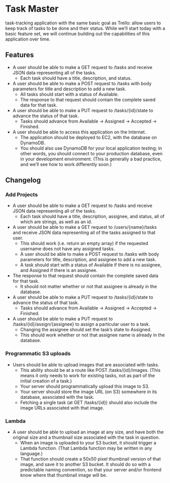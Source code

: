 # Task Master
task-tracking application with the same basic goal as Trello: allow users to keep track of tasks to be done and their status. While we’ll start today with a basic feature set, we will continue building out the capabilities of this application over time.

## Features
- A user should be able to make a GET request to /tasks and receive JSON data representing all of the tasks.
  - Each task should have a title, description, and status.
- A user should be able to make a POST request to /tasks with body parameters for title and description to add a new task.
  - All tasks should start with a status of Available.
  - The response to that request should contain the complete saved data for that task.
- A user should be able to make a PUT request to /tasks/{id}/state to advance the status of that task.
  - Tasks should advance from Available -> Assigned -> Accepted -> Finished.
- A user should be able to access this application on the Internet.
  - The application should be deployed to EC2, with the database on DynamoDB.
  - You should also use DynamoDB for your local application testing; in other words, you should connect to your production database, even in your development environment. (This is generally a bad practice, and we’ll see how to work differently soon.)

## Changelog
### Add Projects
- A user should be able to make a GET request to /tasks and receive JSON data representing all of the tasks.
  - Each task should have a title, description, assignee, and status, all of which are strings, as well as an id.
- A user should be able to make a GET request to /users/{name}/tasks and receive JSON data representing all of the tasks assigned to that user.
  - This should work (i.e. return an empty array) if the requested username does not have any assigned tasks.
  - A user should be able to make a POST request to /tasks with body parameters for title, description, and assignee to add a new task.
  - A task should start with a status of Available if there is no assignee, and Assigned if there is an assignee.
- The response to that request should contain the complete saved data for that task.
  - It should not matter whether or not that assignee is already in the database.
- A user should be able to make a PUT request to /tasks/{id}/state to advance the status of that task.
  - Tasks should advance from Available -> Assigned -> Accepted -> Finished.
- A user should be able to make a PUT request to /tasks/{id}/assign/{assignee} to assign a particular user to a task.
  - Changing the assignee should set the task’s state to Assigned.
  - This should work whether or not that assignee name is already in the database.
### Programmatic S3 uploads
- Users should be able to upload images that are associated with tasks.
  - This ability should be at a route like POST /tasks/{id}/images. (This means it only needs to work for existing tasks, not as part of the initial creation of a task.)
  - Your server should programmatically upload this image to S3.
  - Your server should store the image URL (on S3) somewhere in its database, associated with the task.
  - Fetching a single task (at GET /tasks/{id}) should also include the image URLs associated with that image.
### Lambda
- A user should be able to upload an image at any size, and have both the original size and a thumbnail size associated with the task in question.
  - When an image is uploaded to your S3 bucket, it should trigger a Lambda function. (That Lambda function may be written in any language.)
  - That function should create a 50x50 pixel thumbnail version of that image, and save it to another S3 bucket. It should do so with a predictable naming convention, so that your server and/or frontend know where that thumbnail image will be.
